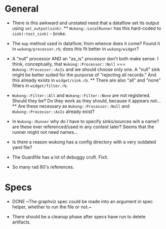 # General

* There is this awkward and unstated need that a dataflow set its output using `set_output(sink)`.
** `Wukong::LocalRunner` has this hard-coded to `sink(:test_sink)` - broke.

* The `map` method used in dataflow; from whence does it come? Found it in `wukong/processor.rb`; does this fit better in `wukong/widget`?

* A "null" processor AND an "as_is" processor don't both make sense. I think, conceptually, that `Wukong::Processor::Null` === `Wukong::Processor::AsIs` and we should choose only one. A "null" sink might be better suited for the purporse of "rejecting all records." And this already exists in `widget/sink.rb`. 
** There are also "all" and "none" filters in `widget/filter.rb`.

* `Wukong::Filter::All` and `Wukong::Filter::None` are not registered. Should they be? Do they work as they should, because it appears not...
** Are these necessary as `Wukong::Processor::Null` and `Wukong::Processor::AsIs` already exist?

* In `Wukong::Runner` why do I have to specify sinks/sources wih a name? are these ever referenced/used in any context later? Seems that the runner might not need names...

* Is there a reason wukong has a config directory with a very outdated yaml file?

* The Guardfile has a lot of debuggy cruft. Fixit.

* So many rad 80's references.

# Specs

* DONE ~The graphviz spec could be made into an argument in spec helper, whether to run the file or not.~

* There should be a cleanup phase after specs have run to delete artifacts. 



